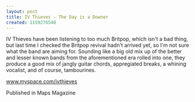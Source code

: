 ```yaml
---
layout: post
title: IV Thieves - The Day is a Downer
created: 1159276540
---
```

IV Thieves have been listening to too much Britpop, which isn't a bad thing, but last time I checked the Britpop revival hadn't arrived yet, so I'm not sure what the band are aiming for. Sounding like a big old mix up of the better and lesser known bands from the aforementioned era rolled into one, they produce a good mix of jangly guitar chords, appregiated breaks, a whining vocalist, and of course, tambourines.

<a href='http://www.myspace.com/ivthieves' target='_blank'>www.myspace.com/ivthieves</a>


Published in Maps Magazine

